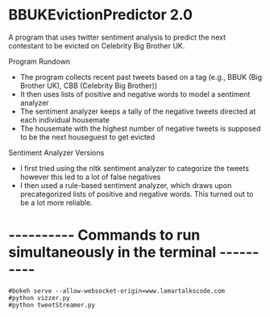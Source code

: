 # BBUKEvictionPredictor 2.0
A program that uses twitter sentiment analysis to predict the next contestant to be evicted on Celebrity Big Brother UK.

Program Rundown
- The program collects recent past tweets based on a tag (e.g., BBUK (Big Brother UK), CBB (Celebrity Big Brother))
- It then uses lists of positive and negative words to model a sentiment analyzer
- The sentiment analyzer keeps a tally of the negative tweets directed at each individual housemate
- The housemate with the highest number of negative tweets is supposed to be the next houseguest to get evicted

Sentiment Analyzer Versions
- I first tried using the nltk sentiment analyzer to categorize the tweets however this led to a lot of false negatives
- I then used a rule-based sentiment analyzer, which draws upon precategorized lists of positive and negative words.  This turned out to be a lot more reliable.

# ---------- Commands to run simultaneously in the terminal ----------

    #bokeh serve --allow-websocket-origin=www.lamartalkscode.com
    #python vizzer.py
    #python tweetStreamer.py